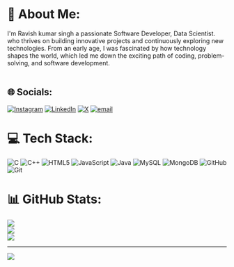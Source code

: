 # 💫 About Me:
I'm Ravish kumar singh a passionate Software Developer, Data Scientist. who thrives on building innovative projects and continuously exploring new technologies. From an early age, I was fascinated by how technology shapes the world, which led me down the exciting path of coding, problem-solving, and software development.<br><br>


## 🌐 Socials:
[![Instagram](https://img.shields.io/badge/Instagram-%23E4405F.svg?logo=Instagram&logoColor=white)](https://instagram.com/_singh__ravish) [![LinkedIn](https://img.shields.io/badge/LinkedIn-%230077B5.svg?logo=linkedin&logoColor=white)](https://linkedin.com/in/ravish-kumar-singh) [![X](https://img.shields.io/badge/X-black.svg?logo=X&logoColor=white)](https://x.com/ravishkuma37930) [![email](https://img.shields.io/badge/Email-D14836?logo=gmail&logoColor=white)](mailto:ravish.kumarsingh.bca.2023@mitmeerut.ac.in) 

# 💻 Tech Stack:
![C](https://img.shields.io/badge/c-%2300599C.svg?style=for-the-badge&logo=c&logoColor=white) ![C++](https://img.shields.io/badge/c++-%2300599C.svg?style=for-the-badge&logo=c%2B%2B&logoColor=white) ![HTML5](https://img.shields.io/badge/html5-%23E34F26.svg?style=for-the-badge&logo=html5&logoColor=white) ![JavaScript](https://img.shields.io/badge/javascript-%23323330.svg?style=for-the-badge&logo=javascript&logoColor=%23F7DF1E) ![Java](https://img.shields.io/badge/java-%23ED8B00.svg?style=for-the-badge&logo=openjdk&logoColor=white) ![MySQL](https://img.shields.io/badge/mysql-4479A1.svg?style=for-the-badge&logo=mysql&logoColor=white) ![MongoDB](https://img.shields.io/badge/MongoDB-%234ea94b.svg?style=for-the-badge&logo=mongodb&logoColor=white) ![GitHub](https://img.shields.io/badge/github-%23121011.svg?style=for-the-badge&logo=github&logoColor=white) ![Git](https://img.shields.io/badge/git-%23F05033.svg?style=for-the-badge&logo=git&logoColor=white)
# 📊 GitHub Stats:
![](https://github-readme-stats.vercel.app/api?username=ravishkumar012&theme=dark&hide_border=false&include_all_commits=false&count_private=false)<br/>
![](https://nirzak-streak-stats.vercel.app/?user=ravishkumar012&theme=dark&hide_border=false)<br/>
![](https://github-readme-stats.vercel.app/api/top-langs/?username=ravishkumar012&theme=dark&hide_border=false&include_all_commits=false&count_private=false&layout=compact)

---
[![](https://visitcount.itsvg.in/api?id=ravishkumar012&icon=0&color=0)](https://visitcount.itsvg.in)

<!-- Proudly created with GPRM ( https://gprm.itsvg.in ) -->
